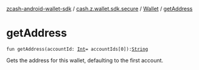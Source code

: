 [zcash-android-wallet-sdk](../../index.md) / [cash.z.wallet.sdk.secure](../index.md) / [Wallet](index.md) / [getAddress](./get-address.md)

# getAddress

`fun getAddress(accountId: `[`Int`](https://kotlinlang.org/api/latest/jvm/stdlib/kotlin/-int/index.html)` = accountIds[0]): `[`String`](https://kotlinlang.org/api/latest/jvm/stdlib/kotlin/-string/index.html)

Gets the address for this wallet, defaulting to the first account.

